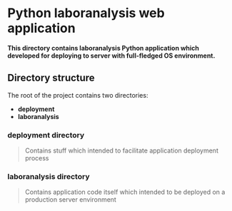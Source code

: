 # Python laboranalysis web application
**This directory contains laboranalysis Python application which developed for deploying to server with full-fledged OS environment.**

## Directory structure
The root of the project contains two directories: 

* **deployment**
* **laboranalysis**

### deployment directory
> Contains stuff which intended to facilitate application deployment process

### laboranalysis directory
> Contains application code itself which intended to be deployed on a production server environment
